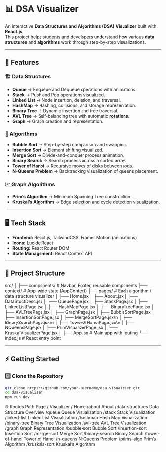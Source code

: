 # 📊 DSA Visualizer

An interactive **Data Structures and Algorithms (DSA) Visualizer** built with **React.js**.  
This project helps students and developers understand how various **data structures** and **algorithms** work through step-by-step visualizations.

---

## 🚀 Features

### 🏗️ Data Structures

* **Queue** → Enqueue and Dequeue operations with animations.
* **Stack** → Push and Pop operations visualized.
* **Linked List** → Node insertion, deletion, and traversal.
* **HashMap** → Hashing, collisions, and storage representation.
* **Binary Tree** → Dynamic insertion and tree traversal.
* **AVL Tree** → Self-balancing tree with automatic **rotations**.
* **Graph** → Graph creation and representation.

### 🔢 Algorithms

* **Bubble Sort** → Step-by-step comparison and swapping.
* **Insertion Sort** → Element shifting visualized.
* **Merge Sort** → Divide-and-conquer process animation.
* **Binary Search** → Search process across a sorted array.
* **Tower of Hanoi** → Recursive moves of disks between rods.
* **N-Queens Problem** → Backtracking visualization of queens placement.

### 📈 Graph Algorithms

* **Prim’s Algorithm** → Minimum Spanning Tree construction.
* **Kruskal’s Algorithm** → Edge selection and cycle detection visualization.

---

## 🖥️ Tech Stack

* **Frontend:** React.js, TailwindCSS, Framer Motion (animations)
* **Icons:** Lucide React
* **Routing:** React Router DOM
* **State Management:** React Context API

---

## 📂 Project Structure

src/
│
├── components/ # Navbar, Footer, reusable components
├── context/ # App-wide state (AppContext)
├── pages/ # Each algorithm / data structure visualizer
│ ├── Home.jsx
│ ├── About.jsx
│ ├── DataStuctDesc.jsx
│ ├── QueuePage.jsx
│ ├── StackPage.jsx
│ ├── LinkedListPage.jsx
│ ├── HashMapPage.jsx
│ ├── BinaryTreePage.jsx
│ ├── AVLTreePage.jsx
│ ├── GraphPage.jsx
│ ├── BubbleSortPage.jsx
│ ├── InsertionSortPage.jsx
│ ├── MergeSortPage.jsx\n
│ ├── BinarySearchPage.jsx\n
│ ├── TowerOfHanoiPage.jsx\n
│ ├── NQueensPage.jsx
│ ├── PrimVisualizerPage.jsx
│ └── KruskalVisualizerPage.jsx
│
├── App.jsx # Main app with routing
└── index.js # React entry point



---

## ⚡ Getting Started

### 1️⃣ Clone the Repository

```bash
git clone https://github.com/your-username/dsa-visualiser.git
cd dsa-visualiser
npm run dev
```

🌐 Routes
Path	Page / Visualizer
/	Home
/about	About
/data-structures	Data Structure Overview
/queue	Queue Visualization
/stack	Stack Visualization
/linked-list	Linked List Visualization
/hashmap	Hash Map Visualization
/binary-tree	Binary Tree Visualization
/avl-tree	AVL Tree Visualization
/graph	Graph Representation
/bubble-sort	Bubble Sort
/insertion-sort	Insertion Sort
/merge-sort	Merge Sort
/binary-search	Binary Search
/tower-of-hanoi	Tower of Hanoi
/n-queens	N-Queens Problem
/prims-algo	Prim’s Algorithm
/kruskals-sort	Kruskal’s Algorithm
